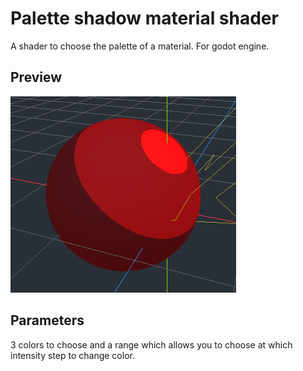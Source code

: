 
# Palette shadow material shader
A shader to choose the palette of a material. For godot engine.

## Preview
![](https://github.com/deakcor/palette_shadow_material/blob/master/preview.png)

## Parameters
3 colors to choose and a range which allows you to choose at which intensity step to change color.
